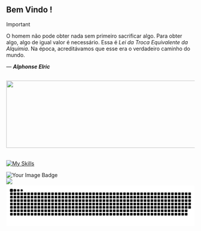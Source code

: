 ## Bem Vindo !

> [!IMPORTANT]
> O homem não pode obter nada sem primeiro sacrificar algo. Para
> obter algo, algo de igual valor é necessário. Essa é
> _Lei da Troca Equivalente da Alquimia_. Na época, acreditávamos que esse era
> o verdadeiro caminho do mundo.
>
> ― ***Alphonse Elric***
##
  <div>
 <a href ="https://github.com/Nvkenin">
   <img height="180em" width="520em" src="https://github-readme-stats.vercel.app/api?username=Nvkenin&show_icons=true&theme=aura">
 </div>

   ##
[![My Skills](https://skillicons.dev/icons?i=kali,linux,obsidian)](https://skillicons.dev)

<img src="https://tryhackme-badges.s3.amazonaws.com/Nukenin.png" alt="Your Image Badge" />
  <div>
  <a href="https://www.linkedin.com/in/raul-cambiatti-7b5139268/" target="_blank"><img src="https://img.shields.io/badge/-LinkedIn-%230077B5?style=for-the-badge&logo=linkedin&logoColor=white" target="_blank">
  </div>

<picture>
  <source media="(prefers-color-scheme: dark)" srcset="https://raw.githubusercontent.com/platane/platane/output/github-contribution-grid-snake-dark.svg">
  <source media="(prefers-color-scheme: light)" srcset="https://raw.githubusercontent.com/platane/platane/output/github-contribution-grid-snake.svg">
  <img alt="github contribution grid snake animation" src="https://raw.githubusercontent.com/platane/platane/output/github-contribution-grid-snake.svg">
</picture>
